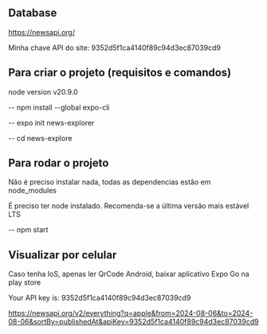 
## Database

https://newsapi.org/


Minha chave API do site: 9352d5f1ca4140f89c94d3ec87039cd9

## Para criar o projeto (requisitos e comandos)

node version v20.9.0

-- npm install --global expo-cli

-- expo init news-explorer

-- cd news-explore

## Para rodar o projeto
Não é preciso instalar nada, todas as dependencias estão em node_modules

É preciso ter node instalado. Recomenda-se a última versão mais estável LTS

-- npm start

## Visualizar por celular

Caso tenha IoS, apenas ler QrCode
Android, baixar aplicativo Expo Go na play store

Your API key is: 9352d5f1ca4140f89c94d3ec87039cd9

https://newsapi.org/v2/everything?q=apple&from=2024-08-06&to=2024-08-06&sortBy=publishedAt&apiKey=9352d5f1ca4140f89c94d3ec87039cd9